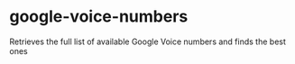 # google-voice-numbers
Retrieves the full list of available Google Voice numbers and finds the best ones
